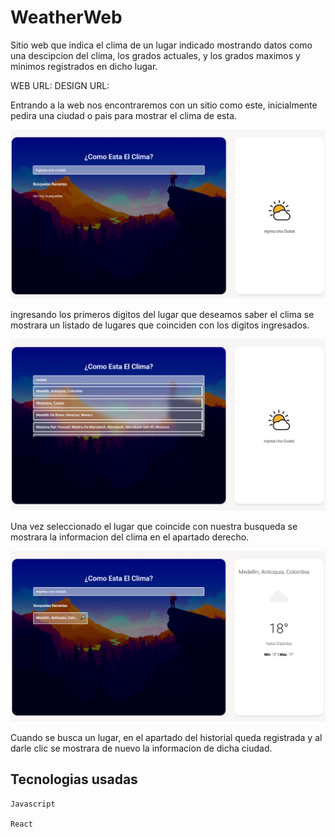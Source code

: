 # WeatherWeb

Sitio web que indica el clima de un lugar indicado mostrando datos como una descipcion del clima, los grados actuales, y los grados maximos y minimos registrados en dicho lugar.

WEB URL: 
DESIGN URL: 

Entrando a la web nos encontraremos con un sitio como este, inicialmente pedira una ciudad o pais para mostrar el clima de esta.

![image-text](https://github.com/yaidercc/REACT-WeatherWeb/blob/master/src/assets/design/home.PNG)

ingresando los primeros digitos del lugar que deseamos saber el clima se mostrara un listado de lugares que coinciden con los digitos ingresados.

![image-text](https://github.com/yaidercc/REACT-WeatherWeb/blob/master/src/assets/design/busqueda.PNG)

Una vez seleccionado el lugar que coincide con nuestra busqueda se mostrara la informacion del clima en el apartado derecho.

![image-text](https://github.com/yaidercc/REACT-WeatherWeb/blob/master/src/assets/design/clima.PNG)

Cuando se busca un lugar, en el apartado del historial queda registrada y al darle clic se mostrara de nuevo la informacion de dicha ciudad.

## Tecnologias usadas

    Javascript
    
    React


